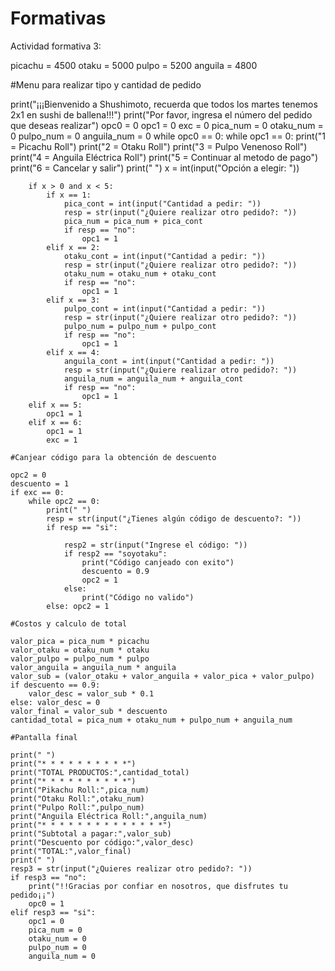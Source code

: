 # Formativas

Actividad formativa 3:

picachu = 4500
otaku = 5000
pulpo = 5200
anguila = 4800

#Menu para realizar tipo y cantidad de pedido

print("¡¡¡Bienvenido a Shushimoto, recuerda que todos los martes tenemos 2x1 en sushi de ballena!!!")
print("Por favor, ingresa el número del pedido que deseas realizar")
opc0 = 0
opc1 = 0
exc = 0
pica_num = 0
otaku_num = 0
pulpo_num = 0
anguila_num = 0
while opc0 == 0:
    while opc1 == 0:
        print("1 = Picachu Roll")
        print("2 = Otaku Roll")
        print("3 = Pulpo Venenoso Roll")
        print("4 = Anguila Eléctrica Roll")
        print("5 = Continuar al metodo de pago")
        print("6 = Cancelar y salir")
        print(" ")
        x = int(input("Opción a elegir: "))
        
        if x > 0 and x < 5:
            if x == 1:
                pica_cont = int(input("Cantidad a pedir: "))
                resp = str(input("¿Quiere realizar otro pedido?: "))
                pica_num = pica_num + pica_cont
                if resp == "no":
                    opc1 = 1
            elif x == 2:
                otaku_cont = int(input("Cantidad a pedir: "))
                resp = str(input("¿Quiere realizar otro pedido?: "))
                otaku_num = otaku_num + otaku_cont
                if resp == "no":
                    opc1 = 1
            elif x == 3:
                pulpo_cont = int(input("Cantidad a pedir: "))
                resp = str(input("¿Quiere realizar otro pedido?: "))
                pulpo_num = pulpo_num + pulpo_cont
                if resp == "no":
                    opc1 = 1
            elif x == 4:
                anguila_cont = int(input("Cantidad a pedir: "))
                resp = str(input("¿Quiere realizar otro pedido?: "))
                anguila_num = anguila_num + anguila_cont
                if resp == "no":
                    opc1 = 1
        elif x == 5:
            opc1 = 1
        elif x == 6:
            opc1 = 1
            exc = 1

    #Canjear código para la obtención de descuento

    opc2 = 0
    descuento = 1
    if exc == 0:
        while opc2 == 0:
            print(" ")
            resp = str(input("¿Tienes algún código de descuento?: "))
            if resp == "si":
                
                resp2 = str(input("Ingrese el código: "))
                if resp2 == "soyotaku":
                    print("Código canjeado con exito")
                    descuento = 0.9
                    opc2 = 1
                else:
                    print("Código no valido")
            else: opc2 = 1

    #Costos y calculo de total

    valor_pica = pica_num * picachu
    valor_otaku = otaku_num * otaku
    valor_pulpo = pulpo_num * pulpo
    valor_anguila = anguila_num * anguila
    valor_sub = (valor_otaku + valor_anguila + valor_pica + valor_pulpo)
    if descuento == 0.9:
        valor_desc = valor_sub * 0.1
    else: valor_desc = 0
    valor_final = valor_sub * descuento
    cantidad_total = pica_num + otaku_num + pulpo_num + anguila_num

    #Pantalla final

    print(" ")
    print("* * * * * * * * * *")
    print("TOTAL PRODUCTOS:",cantidad_total)
    print("* * * * * * * * * *")
    print("Pikachu Roll:",pica_num)
    print("Otaku Roll:",otaku_num)
    print("Pulpo Roll:",pulpo_num)
    print("Anguila Eléctrica Roll:",anguila_num)
    print("* * * * * * * * * * * * * *")
    print("Subtotal a pagar:",valor_sub)
    print("Descuento por código:",valor_desc)
    print("TOTAL:",valor_final)
    print(" ")
    resp3 = str(input("¿Quieres realizar otro pedido?: "))
    if resp3 == "no":
        print("!!Gracias por confiar en nosotros, que disfrutes tu pedido¡¡")
        opc0 = 1
    elif resp3 == "si":
        opc1 = 0
        pica_num = 0
        otaku_num = 0
        pulpo_num = 0
        anguila_num = 0
